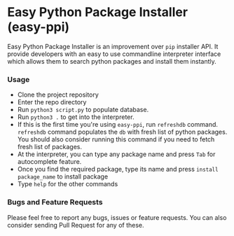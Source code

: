 # Easy Python Package Installer (easy-ppi)

Easy Python Package Installer is an improvement over `pip` installer API.
It provide developers with an easy to use commandline interpreter interface 
which allows them to search python packages and install them instantly.


### Usage

* Clone the project repository
* Enter the repo directory
* Run `python3 script.py` to populate database.
* Run `python3 .` to get into the interpreter.
* If this is the first time you're using `easy-ppi`, run `refreshdb` command. `refreshdb` 
  command populates the `db` with fresh list of python packages. You should also consider
  running this command if you need to fetch fresh list of packages.
* At the interpreter, you can type any package name and press `Tab` for autocomplete feature.
* Once you find the required package, type its name and press `install package_name` to install package
* Type `help` for the other commands


### Bugs and Feature Requests

Please feel free to report any bugs, issues or feature requests. You can also consider sending
Pull Request for any of these.
